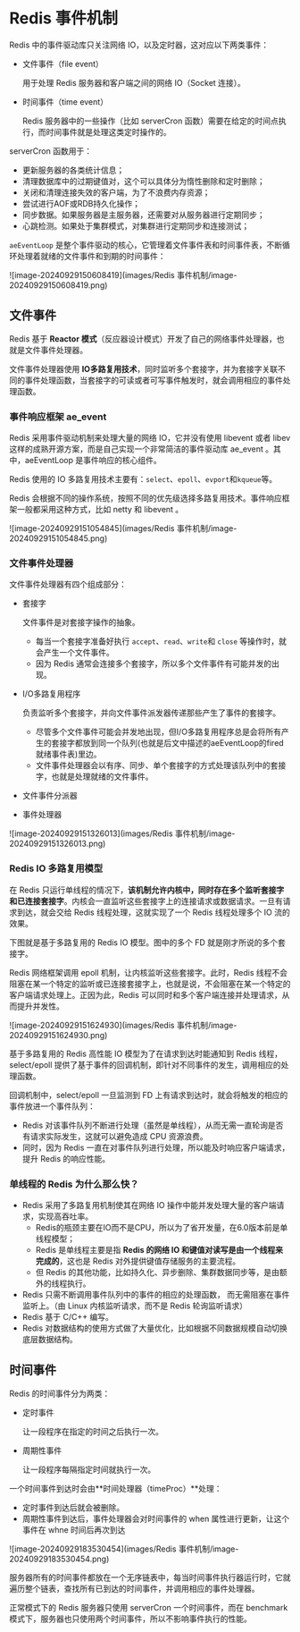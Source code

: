 # Redis 事件机制

Redis 中的事件驱动库只关注网络 IO，以及定时器，这对应以下两类事件：

- 文件事件（file event）

	用于处理 Redis 服务器和客户端之间的网络 IO（Socket 连接）。

- 时间事件（time event）

	Redis 服务器中的一些操作（比如 serverCron 函数）需要在给定的时间点执行，而时间事件就是处理这类定时操作的。

serverCron 函数用于：

- 更新服务器的各类统计信息；
- 清理数据库中的过期键值对，这个可以具体分为惰性删除和定时删除；
- 关闭和清理连接失效的客户端，为了不浪费内存资源；
- 尝试进行AOF或RDB持久化操作；
- 同步数据。如果服务器是主服务器，还需要对从服务器进行定期同步；
- 心跳检测。如果处于集群模式，对集群进行定期同步和连接测试；

`aeEventLoop` 是整个事件驱动的核心，它管理着文件事件表和时间事件表，不断循环处理着就绪的文件事件和到期的时间事件：

![image-20240929150608419](images/Redis 事件机制/image-20240929150608419.png)

## 文件事件

Redis 基于 **Reactor 模式**（反应器设计模式）开发了自己的网络事件处理器，也就是文件事件处理器。

文件事件处理器使用 **IO多路复用技术**，同时监听多个套接字，并为套接字关联不同的事件处理函数，当套接字的可读或者可写事件触发时，就会调用相应的事件处理函数。

### 事件响应框架 ae_event

Redis 采用事件驱动机制来处理大量的网络 IO，它并没有使用 libevent 或者 libev 这样的成熟开源方案，而是自己实现一个非常简洁的事件驱动库 ae_event 。其中，aeEventLoop 是事件响应的核心组件。

Redis 使用的 IO 多路复用技术主要有：`select`、`epoll`、`evport`和`kqueue`等。

Redis 会根据不同的操作系统，按照不同的优先级选择多路复用技术。事件响应框架一般都采用这种方式，比如 netty 和 libevent 。

![image-20240929151054845](images/Redis 事件机制/image-20240929151054845.png)

### 文件事件处理器

文件事件处理器有四个组成部分：

- 套接字

	文件事件是对套接字操作的抽象。

	- 每当一个套接字准备好执行 `accept`、`read`、`write`和 `close` 等操作时，就会产生一个文件事件。
	- 因为 Redis 通常会连接多个套接字，所以多个文件事件有可能并发的出现。

- I/O多路复用程序

	负责监听多个套接字，并向文件事件派发器传递那些产生了事件的套接字。

	- 尽管多个文件事件可能会并发地出现，但I/O多路复用程序总是会将所有产生的套接字都放到同一个队列(也就是后文中描述的aeEventLoop的fired就绪事件表)里边。
	- 文件事件处理器会以有序、同步、单个套接字的方式处理该队列中的套接字，也就是处理就绪的文件事件。

- 文件事件分派器

- 事件处理器

![image-20240929151326013](images/Redis 事件机制/image-20240929151326013.png)

### Redis IO 多路复用模型

在 Redis 只运行单线程的情况下，**该机制允许内核中，同时存在多个监听套接字和已连接套接字**。内核会一直监听这些套接字上的连接请求或数据请求。一旦有请求到达，就会交给 Redis 线程处理，这就实现了一个 Redis 线程处理多个 IO 流的效果。

下图就是基于多路复用的 Redis IO 模型。图中的多个 FD 就是刚才所说的多个套接字。

Redis 网络框架调用 epoll 机制，让内核监听这些套接字。此时，Redis 线程不会阻塞在某一个特定的监听或已连接套接字上，也就是说，不会阻塞在某一个特定的客户端请求处理上。正因为此，Redis 可以同时和多个客户端连接并处理请求，从而提升并发性。

![image-20240929151624930](images/Redis 事件机制/image-20240929151624930.png)

基于多路复用的 Redis 高性能 IO 模型为了在请求到达时能通知到 Redis 线程，select/epoll 提供了基于事件的回调机制，即针对不同事件的发生，调用相应的处理函数。

回调机制中，select/epoll 一旦监测到 FD 上有请求到达时，就会将触发的相应的事件放进一个事件队列：

- Redis 对该事件队列不断进行处理（虽然是单线程），从而无需一直轮询是否有请求实际发生，这就可以避免造成 CPU 资源浪费。
- 同时，因为 Redis 一直在对事件队列进行处理，所以能及时响应客户端请求，提升 Redis 的响应性能。

### 单线程的 Redis 为什么那么快？

- Redis 采用了多路复用机制使其在网络 IO 操作中能并发处理大量的客户端请求，实现高吞吐率。
	- Redis的瓶颈主要在IO而不是CPU，所以为了省开发量，在6.0版本前是单线程模型；
	- Redis 是单线程主要是指 **Redis 的网络 IO 和键值对读写是由一个线程来完成的**，这也是 Redis 对外提供键值存储服务的主要流程。
	- 但 Redis 的其他功能，比如持久化、异步删除、集群数据同步等，是由额外的线程执行。
- Redis 只需不断调用事件队列中的事件的相应的处理函数， 而无需阻塞在事件监听上。（由 Linux 内核监听请求，而不是 Redis 轮询监听请求）
- Redis 基于 C/C++ 编写。
- Redis 对数据结构的使用方式做了大量优化，比如根据不同数据规模自动切换底层数据结构。

## 时间事件

Redis 的时间事件分为两类：

- 定时事件

	让一段程序在指定的时间之后执行一次。

- 周期性事件

	让一段程序每隔指定时间就执行一次。

一个时间事件到达时会由**时间处理器（timeProc）**处理：

- 定时事件到达后就会被删除。
- 周期性事件到达后，事件处理器会对时间事件的 when 属性进行更新，让这个事件在 whne 时间后再次到达

![image-20240929183530454](images/Redis 事件机制/image-20240929183530454.png)

服务器所有的时间事件都放在一个无序链表中，每当时间事件执行器运行时，它就遍历整个链表，查找所有已到达的时间事件，并调用相应的事件处理器。

正常模式下的 Redis 服务器只使用 serverCron 一个时间事件，而在 benchmark 模式下，服务器也只使用两个时间事件，所以不影响事件执行的性能。